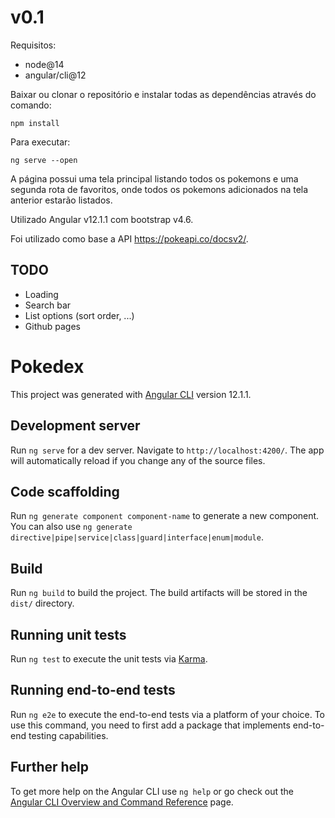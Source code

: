 # v0.1

Requisitos:
- node@14
- angular/cli@12

Baixar ou clonar o repositório e instalar todas as dependências através do comando:

```shell
npm install
```

Para executar:

```shell
ng serve --open
```

A página possui uma tela principal listando todos os pokemons e uma segunda rota de favoritos, onde todos os pokemons adicionados na tela anterior estarão listados.

Utilizado Angular v12.1.1 com bootstrap v4.6.

Foi utilizado como base a API https://pokeapi.co/docsv2/.

## TODO

- Loading
- Search bar
- List options (sort order, ...)
- Github pages

# Pokedex

This project was generated with [Angular CLI](https://github.com/angular/angular-cli) version 12.1.1.

## Development server

Run `ng serve` for a dev server. Navigate to `http://localhost:4200/`. The app will automatically reload if you change any of the source files.

## Code scaffolding

Run `ng generate component component-name` to generate a new component. You can also use `ng generate directive|pipe|service|class|guard|interface|enum|module`.

## Build

Run `ng build` to build the project. The build artifacts will be stored in the `dist/` directory.

## Running unit tests

Run `ng test` to execute the unit tests via [Karma](https://karma-runner.github.io).

## Running end-to-end tests

Run `ng e2e` to execute the end-to-end tests via a platform of your choice. To use this command, you need to first add a package that implements end-to-end testing capabilities.

## Further help

To get more help on the Angular CLI use `ng help` or go check out the [Angular CLI Overview and Command Reference](https://angular.io/cli) page.
